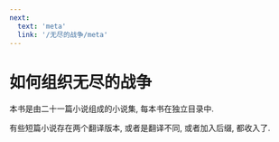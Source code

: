 ```yaml
---
next:
  text: 'meta'
  link: '/无尽的战争/meta'
---
```


# 如何组织无尽的战争

本书是由二十一篇小说组成的小说集, 每本书在独立目录中.

有些短篇小说存在两个翻译版本, 或者是翻译不同, 或者加入后缀, 都收入了.
